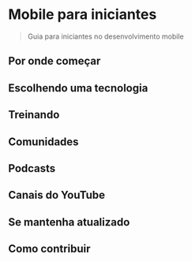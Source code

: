 # Mobile para iniciantes
> Guia para iniciantes no desenvolvimento mobile

## Por onde começar
## Escolhendo uma tecnologia
## Treinando
## Comunidades
## Podcasts
## Canais do YouTube
## Se mantenha atualizado
## Como contribuir
